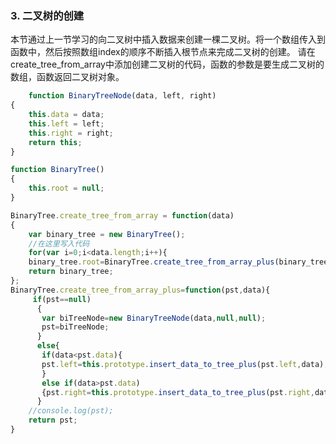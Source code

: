 ###  3.  二叉树的创建  
本节通过上一节学习的向二叉树中插入数据来创建一棵二叉树。将一个数组传入到函数中，然后按照数组index的顺序不断插入根节点来完成二叉树的创建。
请在create_tree_from_array中添加创建二叉树的代码，函数的参数是要生成二叉树的数组，函数返回二叉树对象。  
```js
    function BinaryTreeNode(data, left, right)
{	
    this.data = data;
    this.left = left;
    this.right = right;
    return this;
}

function BinaryTree()
{
    this.root = null;
}

BinaryTree.create_tree_from_array = function(data)
{
    var binary_tree = new BinaryTree();
    //在这里写入代码
    for(var i=0;i<data.length;i++){
    binary_tree.root=BinaryTree.create_tree_from_array_plus(binary_tree.root,data[i]);}
    return binary_tree;
};
BinaryTree.create_tree_from_array_plus=function(pst,data){
     if(pst==null)
      {
       var biTreeNode=new BinaryTreeNode(data,null,null);
       pst=biTreeNode;
      }
      else{
       if(data<pst.data){
       pst.left=this.prototype.insert_data_to_tree_plus(pst.left,data);
       }
       else if(data>pst.data)
       {pst.right=this.prototype.insert_data_to_tree_plus(pst.right,data);}
      }
    //console.log(pst);
    return pst;
}
```
